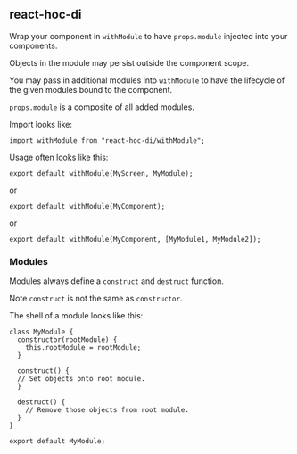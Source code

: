 ## react-hoc-di


Wrap your component in `withModule` to have `props.module` injected into your components.

Objects in the module may persist outside the component scope.

You may pass in additional modules into `withModule` to have the lifecycle
of the given modules bound to the component.

`props.module` is a composite of all added modules.

Import looks like:

`import withModule from "react-hoc-di/withModule";`

Usage often looks like this:

`export default withModule(MyScreen, MyModule);`

or 

`export default withModule(MyComponent);`

or

`export default withModule(MyComponent, [MyModule1, MyModule2]);`

### Modules

Modules always define a `construct` and `destruct` function.

Note `construct` is not the same as `constructor`.

The shell of a module looks like this:

```
class MyModule {
  constructor(rootModule) {
    this.rootModule = rootModule;
  }

  construct() {
  // Set objects onto root module.
  }

  destruct() {
    // Remove those objects from root module.
  }
}

export default MyModule;
```